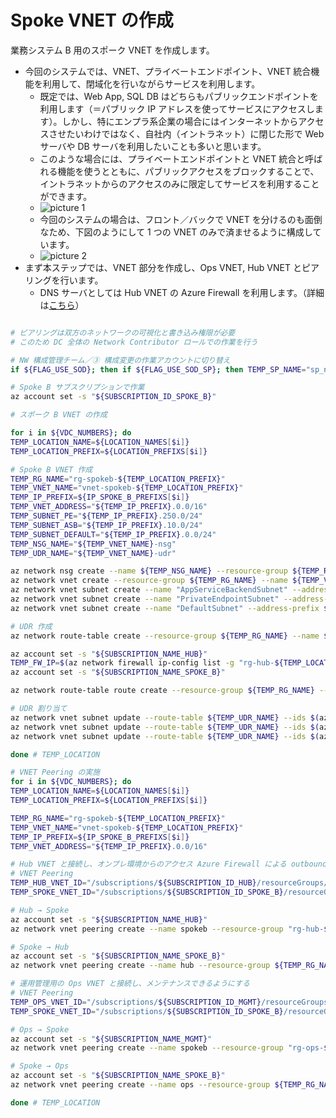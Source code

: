 # Spoke VNET の作成

業務システム B 用のスポーク VNET を作成します。

- 今回のシステムでは、VNET、プライベートエンドポイント、VNET 統合機能を利用して、閉域化を行いながらサービスを利用します。
  - 既定では、Web App, SQL DB はどちらもパブリックエンドポイントを利用します（＝パブリック IP アドレスを使ってサービスにアクセスします）。しかし、特にエンプラ系企業の場合にはインターネットからアクセスさせたいわけではなく、自社内（イントラネット）に閉じた形で Web サーバや DB サーバを利用したいことも多いと思います。
  - このような場合には、プライベートエンドポイントと VNET 統合と呼ばれる機能を使うとともに、パブリックアクセスをブロックすることで、イントラネットからのアクセスのみに限定してサービスを利用することができます。
  - ![picture 1](./images/f757ae1d8abfc771f8c5a01bd35899e70f820de91cd1f1f77625f20678183d5c.png)  
  - 今回のシステムの場合は、フロント／バックで VNET を分けるのも面倒なため、下図のようにして 1 つの VNET のみで済ませるように構成しています。
  - ![picture 2](./images/e5bef1763ab87d396a5f451ac5fb2533c0af3ce3f3c00bb4f337d432e986296b.png)  
- まず本ステップでは、VNET 部分を作成し、Ops VNET, Hub VNET とピアリングを行います。
  - DNS サーバとしては Hub VNET の Azure Firewall を利用します。（詳細は[こちら](/04.%E7%AE%A1%E7%90%86%E5%9F%BA%E7%9B%A4%E3%81%AE%E6%A7%8B%E6%88%90%E8%A8%AD%E5%AE%9A/04_03_PrivateDNSZones%E3%81%AE%E4%BD%9C%E6%88%90.md)）

```bash

# ピアリングは双方のネットワークの可視化と書き込み権限が必要
# このため DC 全体の Network Contributor ロールでの作業を行う

# NW 構成管理チーム／③ 構成変更の作業アカウントに切り替え
if ${FLAG_USE_SOD}; then if ${FLAG_USE_SOD_SP}; then TEMP_SP_NAME="sp_nw_change"; az login --service-principal --username ${SP_APP_IDS[${TEMP_SP_NAME}]} --password "${SP_PWDS[${TEMP_SP_NAME}]}" --tenant ${PRIMARY_DOMAIN_NAME} --allow-no-subscriptions; else az account clear; az login -u "user_nw_change@${PRIMARY_DOMAIN_NAME}" -p "${ADMIN_PASSWORD}"; fi; fi

# Spoke B サブスクリプションで作業
az account set -s "${SUBSCRIPTION_ID_SPOKE_B}"

# スポーク B VNET の作成

for i in ${VDC_NUMBERS}; do
TEMP_LOCATION_NAME=${LOCATION_NAMES[$i]}
TEMP_LOCATION_PREFIX=${LOCATION_PREFIXS[$i]}

# Spoke B VNET 作成
TEMP_RG_NAME="rg-spokeb-${TEMP_LOCATION_PREFIX}"
TEMP_VNET_NAME="vnet-spokeb-${TEMP_LOCATION_PREFIX}"
TEMP_IP_PREFIX=${IP_SPOKE_B_PREFIXS[$i]}
TEMP_VNET_ADDRESS="${TEMP_IP_PREFIX}.0.0/16"
TEMP_SUBNET_PE="${TEMP_IP_PREFIX}.250.0/24"
TEMP_SUBNET_ASB="${TEMP_IP_PREFIX}.10.0/24"
TEMP_SUBNET_DEFAULT="${TEMP_IP_PREFIX}.0.0/24"
TEMP_NSG_NAME="${TEMP_VNET_NAME}-nsg"
TEMP_UDR_NAME="${TEMP_VNET_NAME}-udr"

az network nsg create --name ${TEMP_NSG_NAME} --resource-group ${TEMP_RG_NAME}
az network vnet create --resource-group ${TEMP_RG_NAME} --name ${TEMP_VNET_NAME} --address-prefixes ${TEMP_VNET_ADDRESS}
az network vnet subnet create --name "AppServiceBackendSubnet" --address-prefix ${TEMP_SUBNET_ASB} --resource-group ${TEMP_RG_NAME} --vnet-name ${TEMP_VNET_NAME} --nsg ${TEMP_NSG_NAME}
az network vnet subnet create --name "PrivateEndpointSubnet" --address-prefix ${TEMP_SUBNET_PE} --resource-group ${TEMP_RG_NAME} --vnet-name ${TEMP_VNET_NAME} --nsg ${TEMP_NSG_NAME}
az network vnet subnet create --name "DefaultSubnet" --address-prefix ${TEMP_SUBNET_DEFAULT} --resource-group ${TEMP_RG_NAME} --vnet-name ${TEMP_VNET_NAME} --nsg ${TEMP_NSG_NAME}

# UDR 作成
az network route-table create --resource-group ${TEMP_RG_NAME} --name ${TEMP_UDR_NAME}

az account set -s "${SUBSCRIPTION_NAME_HUB}"
TEMP_FW_IP=$(az network firewall ip-config list -g "rg-hub-${TEMP_LOCATION_PREFIX}" -f "fw-hub-${TEMP_LOCATION_PREFIX}" --query "[0].privateIpAddress" --output tsv)
az account set -s "${SUBSCRIPTION_NAME_SPOKE_B}"

az network route-table route create --resource-group ${TEMP_RG_NAME} --name default --route-table-name ${TEMP_UDR_NAME} --address-prefix 0.0.0.0/0 --next-hop-type VirtualAppliance --next-hop-ip-address ${TEMP_FW_IP}

# UDR 割り当て
az network vnet subnet update --route-table ${TEMP_UDR_NAME} --ids $(az network vnet subnet show --resource-group ${TEMP_RG_NAME} --vnet-name $TEMP_VNET_NAME --name "AppServiceBackendSubnet" --query id -o tsv)
az network vnet subnet update --route-table ${TEMP_UDR_NAME} --ids $(az network vnet subnet show --resource-group ${TEMP_RG_NAME} --vnet-name $TEMP_VNET_NAME --name "DefaultSubnet" --query id -o tsv)
az network vnet subnet update --route-table ${TEMP_UDR_NAME} --ids $(az network vnet subnet show --resource-group ${TEMP_RG_NAME} --vnet-name $TEMP_VNET_NAME --name "PrivateEndpointSubnet" --query id -o tsv)

done # TEMP_LOCATION

# VNET Peering の実施
for i in ${VDC_NUMBERS}; do
TEMP_LOCATION_NAME=${LOCATION_NAMES[$i]}
TEMP_LOCATION_PREFIX=${LOCATION_PREFIXS[$i]}

TEMP_RG_NAME="rg-spokeb-${TEMP_LOCATION_PREFIX}"
TEMP_VNET_NAME="vnet-spokeb-${TEMP_LOCATION_PREFIX}"
TEMP_IP_PREFIX=${IP_SPOKE_B_PREFIXS[$i]}
TEMP_VNET_ADDRESS="${TEMP_IP_PREFIX}.0.0/16"

# Hub VNET と接続し、オンプレ環境からのアクセス Azure Firewall による outbound アクセスができるようにする
# VNET Peering
TEMP_HUB_VNET_ID="/subscriptions/${SUBSCRIPTION_ID_HUB}/resourceGroups/rg-hub-${TEMP_LOCATION_PREFIX}/providers/Microsoft.Network/virtualNetworks/vnet-hub-${TEMP_LOCATION_PREFIX}"
TEMP_SPOKE_VNET_ID="/subscriptions/${SUBSCRIPTION_ID_SPOKE_B}/resourceGroups/${TEMP_RG_NAME}/providers/Microsoft.Network/virtualNetworks/${TEMP_VNET_NAME}"

# Hub → Spoke
az account set -s "${SUBSCRIPTION_NAME_HUB}"
az network vnet peering create --name spokeb --resource-group "rg-hub-${TEMP_LOCATION_PREFIX}" --vnet-name "vnet-hub-${TEMP_LOCATION_PREFIX}" --remote-vnet $TEMP_SPOKE_VNET_ID --allow-vnet-access

# Spoke → Hub
az account set -s "${SUBSCRIPTION_NAME_SPOKE_B}"
az network vnet peering create --name hub --resource-group ${TEMP_RG_NAME} --vnet-name ${TEMP_VNET_NAME} --remote-vnet $TEMP_HUB_VNET_ID --allow-vnet-access

# 運用管理用の Ops VNET と接続し、メンテナンスできるようにする
# VNET Peering
TEMP_OPS_VNET_ID="/subscriptions/${SUBSCRIPTION_ID_MGMT}/resourceGroups/rg-ops-${TEMP_LOCATION_PREFIX}/providers/Microsoft.Network/virtualNetworks/vnet-ops-${TEMP_LOCATION_PREFIX}"
TEMP_SPOKE_VNET_ID="/subscriptions/${SUBSCRIPTION_ID_SPOKE_B}/resourceGroups/${TEMP_RG_NAME}/providers/Microsoft.Network/virtualNetworks/${TEMP_VNET_NAME}"

# Ops → Spoke
az account set -s "${SUBSCRIPTION_NAME_MGMT}"
az network vnet peering create --name spokeb --resource-group "rg-ops-${TEMP_LOCATION_PREFIX}" --vnet-name "vnet-ops-${TEMP_LOCATION_PREFIX}" --remote-vnet $TEMP_SPOKE_VNET_ID --allow-vnet-access

# Spoke → Ops
az account set -s "${SUBSCRIPTION_NAME_SPOKE_B}"
az network vnet peering create --name ops --resource-group ${TEMP_RG_NAME} --vnet-name ${TEMP_VNET_NAME} --remote-vnet $TEMP_OPS_VNET_ID --allow-vnet-access

done # TEMP_LOCATION

```
